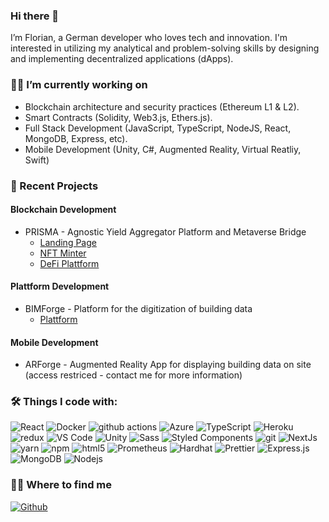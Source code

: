 ### Hi there 👋

I’m Florian, a German developer who loves tech and innovation.
I'm interested in utilizing my analytical and problem-solving skills by designing and implementing decentralized applications (dApps).

### 👨🏻 I’m currently working on

- Blockchain architecture and security practices (Ethereum L1 & L2).
- Smart Contracts (Solidity, Web3.js, Ethers.js).
- Full Stack Development (JavaScript, TypeScript, NodeJS, React, MongoDB, Express, etc).
- Mobile Development (Unity, C#, Augmented Reality, Virtual Reatliy, Swift)

### 🚀 Recent Projects

#### Blockchain Development

- PRISMA - Agnostic Yield Aggregator Platform and Metaverse Bridge
  - <a href="https://prisma.farm">Landing Page</a>
  - <a href="https://minter.prisma.farm">NFT Minter</a>
  - <a href="https://app.prisma.farm">DeFi Plattform</a>

#### Plattform Development

- BIMForge - Platform for the digitization of building data
  - <a href="https://bim-forge.bimension.de">Plattform</a>

#### Mobile Development

- ARForge - Augmented Reality App for displaying building data on site (access restriced - contact me for more information)

### 🛠 Things I code with:

<p>
    <a target="_blank" rel="noopener noreferrer" ><img alt="React" src=https://img.shields.io/badge/-React-45b8d8?style=flat-square&logo=react&logoColor=white ></a>
    <a target="_blank" rel="noopener noreferrer"><img alt="Docker" src="https://img.shields.io/badge/-Docker-46a2f1?style=flat-square&amp;logo=docker&amp;logoColor=white" style="max-width:100%;"></a>
    <a target="_blank" rel="noopener noreferrer" ><img alt="github actions" src="https://img.shields.io/badge/-Github_Actions-2088FF?style=flat-square&amp;logo=github-actions&amp;logoColor=white" style="max-width:100%;"></a>
    <a target="_blank" rel="noopener noreferrer"><img alt="Azure" src="https://img.shields.io/badge/-Microsoft Azure-1a73e8?style=flat-square&amp;logo=microsoft-azure&amp;logoColor=white" style="max-width:100%;"></a>
    <a target="_blank" rel="noopener noreferrer"><img alt="TypeScript" src="https://img.shields.io/badge/-TypeScript-007ACC?style=flat-square&amp;logo=typescript&amp;logoColor=white" style="max-width:100%;"></a>
    <a target="_blank" rel="noopener noreferrer" ><img alt="Heroku" src="https://img.shields.io/badge/-Redux-430098?style=flat-square&amp;logo=redux&amp;logoColor=white" style="max-width:100%;"></a>
    <a target="_blank" rel="noopener noreferrer"><img alt="redux" src="https://img.shields.io/badge/-Heroku-764ABC?style=flat-square&amp;logo=heroku&amp;logoColor=white" style="max-width:100%;"></a>
    <a target="_blank" rel="noopener noreferrer" ><img alt="VS Code" src="https://img.shields.io/badge/-Visual Studio Code-B7178C?style=flat-square&amp;logo=visual-studio-code&amp;logoColor=white" style="max-width:100%;"></a>
    <a target="_blank" rel="noopener noreferrer"><img alt="Unity" src="https://img.shields.io/badge/-Unity-E10098?style=flat-square&amp;logo=unity&amp;logoColor=white" style="max-width:100%;"></a>
    <a target="_blank" rel="noopener noreferrer"><img alt="Sass" src="https://img.shields.io/badge/-Sass-CC6699?style=flat-square&amp;logo=sass&amp;logoColor=white" style="max-width:100%;"></a>
    <a target="_blank" rel="noopener noreferrer"><img alt="Styled Components" src="https://img.shields.io/badge/-Styled_Components-db7092?style=flat-square&amp;logo=styled-components&amp;logoColor=white" style="max-width:100%;"></a>
    <a target="_blank" rel="noopener noreferrer" ><img alt="git" src="https://img.shields.io/badge/-Git-F05032?style=flat-square&amp;logo=git&amp;logoColor=white" style="max-width:100%;"></a>
    <a target="_blank" rel="noopener noreferrer" ><img alt="NextJs" src="https://img.shields.io/badge/-NextJs-ea2845?style=flat-square&amp;logo=next.js&amp;logoColor=white" style="max-width:100%;"></a>
    <a target="_blank" rel="noopener noreferrer" ><img alt="yarn" src="https://img.shields.io/badge/-Yarn-DD0031?style=flat-square&amp;logo=yarn&amp;logoColor=white" style="max-width:100%;"></a>
    <a target="_blank" rel="noopener noreferrer"><img alt="npm" src="https://img.shields.io/badge/-NPM-CB3837?style=flat-square&amp;logo=npm&amp;logoColor=white" style="max-width:100%;"></a>
    <a target="_blank" rel="noopener noreferrer" ><img alt="html5" src="https://img.shields.io/badge/-HTML5-E34F26?style=flat-square&amp;logo=html5&amp;logoColor=white" style="max-width:100%;"></a>
    <a target="_blank" rel="noopener noreferrer" ><img alt="Prometheus" src="https://img.shields.io/badge/-Prometheus-FB542B?style=flat-square&amp;logo=Prometheus&amp;logoColor=white" style="max-width:100%;"></a>
    <a target="_blank" rel="noopener noreferrer" ><img alt="Hardhat" src="https://img.shields.io/badge/-Hardhat-EC4A3F?style=flat-square&amp;logo=ethereum&amp;logoColor=white" style="max-width:100%;"></a>
    <a target="_blank" rel="noopener noreferrer" ><img alt="Prettier" src="https://img.shields.io/badge/-Prettier-F9A03C?style=flat-square&amp;logo=prettier&amp;logoColor=white" style="max-width:100%;"></a>
    <a target="_blank" rel="noopener noreferrer" ><img alt="Express.js" src="https://img.shields.io/badge/-Express-F7B93E?style=flat-square&amp;logo=express&amp;logoColor=white" style="max-width:100%;"></a>
    <a target="_blank" rel="noopener noreferrer" ><img alt="MongoDB" src="https://img.shields.io/badge/-MongoDB-13aa52?style=flat-square&amp;logo=mongodb&amp;logoColor=white" style="max-width:100%;"></a>
    <a target="_blank" rel="noopener noreferrer" ><img alt="Nodejs" src="https://img.shields.io/badge/-Nodejs-43853d?style=flat-square&amp;logo=Node.js&amp;logoColor=white" style="max-width:100%;"></a>

</p>

### 🤝🏻 Where to find me

<p><a href="https://github.com/florolf1"><img alt="Github" src="https://img.shields.io/badge/GitHub-%2312100E.svg?&amp;style=for-the-badge&amp;logo=Github&amp;logoColor=white" style="max-width:100%;"></a> 
  
<!--  
<a href="https://medium.com/@th.guibert" rel="nofollow"><img alt="Medium" src="https://camo.githubusercontent.com/49c80c79c674e543c2c7c2ee7930cc15791f4bd56da17c4b3c91c273349bef8d/68747470733a2f2f696d672e736869656c64732e696f2f62616467652f6d656469756d2d2532333132313030452e7376673f267374796c653d666f722d7468652d6261646765266c6f676f3d6d656469756d266c6f676f436f6c6f723d7768697465" data-canonical-src="https://img.shields.io/badge/medium-%2312100E.svg?&amp;style=for-the-badge&amp;logo=medium&amp;logoColor=white" style="max-width:100%;"></a>
-->
  
</p>
